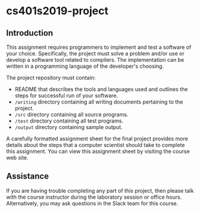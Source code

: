 # cs401s2019-project

## Introduction

This assignment requires programmers to implement and test a software
of your choice. Specifically, the project must solve a problem and/or
use or develop a software tool related to compilers. The
implementation can be written in a programming language of the developer's
choosing.

The project repository must contain:

* README that describes the tools and languages used and outlines the steps for successful run of 	your software.
* `/writing` directory containing all writing documents pertaining to the project.
* `/src` directory containing all source programs.
* `/test` directory containing all test programs.
* `/output` directory containing sample output.

A carefully formatted assignment sheet for the final project provides more details
about the steps that a computer scientist should take to complete this
assignment. You can view this assignment sheet by visiting the course web site.

## Assistance

If you are having trouble completing any part of this project, then please talk
with the course instructor during the laboratory session or office hours. Alternatively, you may ask questions in the Slack team
for this course.
